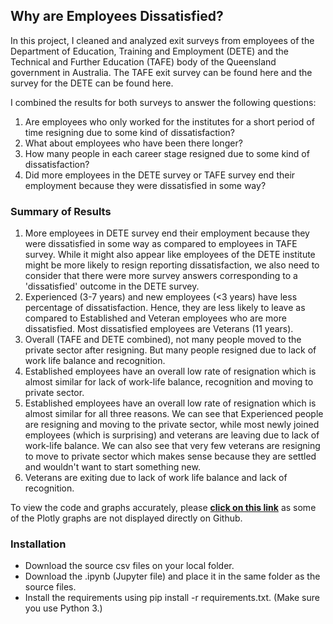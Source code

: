 ## Why are Employees Dissatisfied?
In this project, I cleaned and analyzed exit surveys from employees of the Department of Education, Training and Employment (DETE) and the Technical and Further Education (TAFE) body of the Queensland government in Australia. The TAFE exit survey can be found here and the survey for the DETE can be found here.

I combined the results for both surveys to answer the following questions:
1. Are employees who only worked for the institutes for a short period of time resigning due to some kind of dissatisfaction?
2. What about employees who have been there longer?
3. How many people in each career stage resigned due to some kind of dissatisfaction?
4. Did more employees in the DETE survey or TAFE survey end their employment because they were dissatisfied in some way?

### Summary of Results
1. More employees in DETE survey end their employment because they were dissatisfied in some way as compared to employees in TAFE survey. While it might also appear like employees of the DETE institute might be more likely to resign reporting dissatisfaction, we also need to consider that there were more survey answers corresponding to a 'dissatisfied' outcome in the DETE survey. 
2. Experienced (3-7 years) and new employees (<3 years) have less percentage of dissatisfaction. Hence, they are less likely to leave as compared to Established and Veteran employees who are more dissatisfied. Most dissatisfied employees are Veterans (11 years).
3. Overall (TAFE and DETE combined), not many people moved to the private sector after resigning. But many people resigned due to lack of work life balance and recognition.
4. Established employees have an overall low rate of resignation which is almost similar for lack of work-life balance, recognition and moving to private sector.
5. Established employees have an overall low rate of resignation which is almost similar for all three reasons. We can see that Experienced people are resigning and moving to the private sector, while most newly joined employees (which is surprising) and veterans are leaving due to lack of work-life balance. We can also see that very few veterans are resigning to move to private sector which makes sense because they are settled and wouldn't want to start something new.
6. Veterans are exiting due to lack of work life balance and lack of recognition.

To view the code and graphs accurately, please __[click on this link](https://nbviewer.jupyter.org/github/phtelang/Why-are-Employees-Dissatisfied-/blob/master/Why%20are%20Employees%20Dissatisfied.ipynb)__ as some of the Plotly graphs are not displayed directly on Github.

### Installation
- Download the source csv files on your local folder.
- Download the .ipynb (Jupyter file) and place it in the same folder as the source files.
- Install the requirements using pip install -r requirements.txt. (Make sure you use Python 3.)

